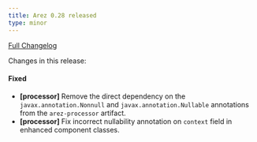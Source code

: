 ```yaml
---
title: Arez 0.28 released
type: minor
---
```


[Full Changelog](https://github.com/arez/arez/compare/v0.27...v0.28)

Changes in this release:

#### Fixed
* **\[processor\]** Remove the direct dependency on the `javax.annotation.Nonnull` and
  `javax.annotation.Nullable` annotations from the `arez-processor` artifact.
* **\[processor\]** Fix incorrect nullability annotation on `context` field in enhanced component classes.

